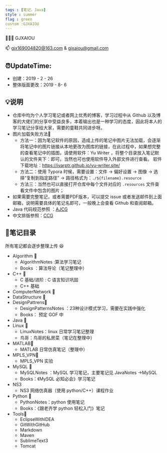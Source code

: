 ```yaml
---
tags : [笔记，Java]
style : summer
flag : green
custom :GJXAIOU
---
```


👨🏻‍🎓 ​GJXAIOU  

:mailbox: gjx169004820@163.com & gjxaiou@gmail.com


## :alarm_clock:UpdateTime: 
- 创建：2019 - 2 - 26
- 整体版面更改：2019 - 8- 6

## :bulb:说明

- 仓库中均为个人学习笔记或者网上优秀的博客，学习过程中从 Github 以及博客的大佬们的分享中受益良多，本着输出也是一种学习的态度，因此将本人的学习笔记分享给大家，需要的童鞋共同进步呀。
- 图片加载失败方法🎨
  - 方法一：因为笔记软件的原因，造成上传的笔记中图片无法加载，会逐渐将笔记中的图片链接从本地更改为图库的链接，在此过程中，如果想完整的查看笔记中的插图，请使用软件：Yu Writer ，将整个目录放入笔记默认的文件夹下：即可，当然也可也使用软件导入外部文件进行查看。
    软件下载地址：https://ivarptr.github.io/yu-writer.site/
  - 方法二：使用 Typora 时候，需要设置：文件 -> 偏好设置 -> 图像 -> 选择“复制到指定路径” -> 路径格式为：`./${filename}.resource`
  -  方法三：当然也可以直接打开仓库中每个文件对应的 `.resources` 文件查看文件中包含的图片；
- 如果需要完整笔记，或者需要PDF版本，可以提交 issue 或者发送邮件到上面邮箱，说明需要具体的笔记名即可，一般晚上会查看 Github 和查阅邮箱。
- Java 代码规范参照 ：[AJCG](https://github.com/GJXAIOU/Notes/blob/master/Java/CodeGuide/AlibabaJavaCodeGuide1.3.0.md)
- 中文排版参照：[CCG](https://github.com/GJXAIOU/Notes/blob/master/Java/CodeGuide/ChineseCopywritingGuidelines.md)



## :notebook_with_decorative_cover:笔记目录
所有笔记都会逐步整理上传 :laughing:
- Algorithm 📖
    - AlgorithmNotes :算法学习笔记
    - Books ：算法导论（笔记整理中）
- C++ :open_file_folder:
    - C 基础/进阶 : C 语言知识巩固
    - C++ 基础
- ComputerNetwork  :open_file_folder:
- DataStructure :open_file_folder:
- DesignPattrens:open_file_folder:
    - DesignPatternsNotes ：23种设计模式学习，需要在实践中强化
    - Books： 预定 GOF 中
- Java :open_file_folder:
- Linux :open_file_folder:
    - LinuxNotes：linux 日常学习笔记整理
    - 鸟哥：鸟哥的私房菜（笔记在整理中）
- MATLAB:open_file_folder:
    - MATLAB 日常仿真笔记（整理中）
- MPLS_VPN:open_file_folder:
    - MPLS_VPN 实验
- MySQL :open_file_folder:
    - MySQLNotes ：MySQL 学习笔记，主要笔记见 JavaNotes ->MySQL 
    - Books：《MySQL 必知必会》学习笔记
- NS3
    - NS3 网络仿真器（使用 python/C++）课程作业
- Python :open_file_folder:
    - PythonNotes：python 使用笔记
    - Books：《跟老齐学 python 轻松入门》笔记
- Tools:open_file_folder:
    - EclipseWithIDEA
    - GitWithGitHub
    - Markdown
    - Maven
    - SublimeText3
    - Tomcat

